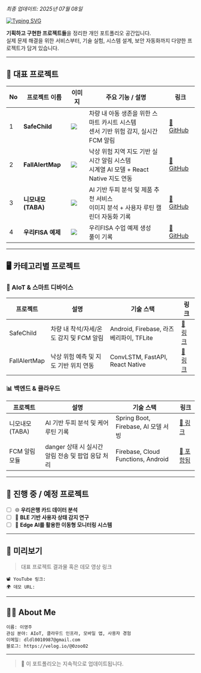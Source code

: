 *최종 업데이트: 2025년 07월 08일*

[![Typing SVG](https://readme-typing-svg.demolab.com?font=Fira+Code&weight=500&size=26&duration=4000&pause=1000&color=67C9E7&center=true&vCenter=true&width=435&lines=My-Personal-Projects-Portfolio+%F0%9F%91%8B)](https://git.io/typing-svg)

**기획하고 구현한 프로젝트들**을 정리한 개인 포트폴리오 공간입니다.  
실제 문제 해결을 위한 서비스부터, 기술 실험, 시스템 설계, 보안 자동화까지 다양한 프로젝트가 담겨 있습니다.


---

## 🌟 대표 프로젝트

| No | 프로젝트 이름             | 이미지                                           | 주요 기능 / 설명                                                                 | 링크                                                                       |
|----|------------------------|--------------------------------------------------|----------------------------------------------------------------------------------|----------------------------------------------------------------------------|
| 1  | **SafeChild**         | ![](https://github.com/user-attachments/assets/xxx1.jpg) | 차량 내 아동 생존을 위한 스마트 카시트 시스템<br/>센서 기반 위험 감지, 실시간 FCM 알림                     | [🔗 GitHub](https://github.com/0-zoo/SafeChild)                             |
| 2  | **FallAlertMap**      | ![](https://github.com/user-attachments/assets/xxx2.jpg) | 낙상 위험 지역 지도 기반 실시간 알림 시스템<br/>시계열 AI 모델 + React Native 지도 연동     | [🔗 GitHub](https://github.com/0-zoo/FallAlertMap)                          |
| 3  | **니모내모 (TABA)**     | ![](https://github.com/user-attachments/assets/xxx4.jpg) | AI 기반 두피 분석 및 제품 추천 서비스<br/>이미지 분석 + 사용자 루틴 캘린더 자동화 기록      | [🔗 GitHub](https://github.com/TABA-4th)                                  |
| 4  | **우리FISA 예제**     | ![](https://github.com/user-attachments/assets/xxx4.jpg) | 우리FISA 수업 예제 생성<br/>풀이 기록      | [🔗 GitHub](https://github.com/0-zoo/Oracle-query-practice)                                  |

---

## 🖥️ 카테고리별 프로젝트

### 🔧 AIoT & 스마트 디바이스

| 프로젝트 | 설명 | 기술 스택 | 링크 |
|----------|------|-----------|------|
| SafeChild | 차량 내 착석/자세/온도 감지 및 FCM 알림 | Android, Firebase, 라즈베리파이, TFLite | [🔗 링크](https://github.com/0-zoo/SafeChild) |
| FallAlertMap | 낙상 위험 예측 및 지도 기반 위치 연동 | ConvLSTM, FastAPI, React Native | [🔗 링크](https://github.com/0-zoo/FallAlertMap) |

### 📊 백엔드 & 클라우드

| 프로젝트 | 설명 | 기술 스택 | 링크 |
|----------|------|-----------|------|
| 니모내모 (TABA) | AI 기반 두피 분석 및 케어 루틴 기록 | Spring Boot, Firebase, AI 모델 서빙 | [🔗 링크](https://github.com/TABA-4th) |
| FCM 알림 모듈 | danger 상태 시 실시간 알림 전송 및 팝업 응답 처리 | Firebase, Cloud Functions, Android | [🔗 포함됨](https://github.com/0-zoo/SafeChild) |

---

## 🥪 진행 중 / 예정 프로젝트

- [ ] 🌐 **우리은행 카드 데이터 분석**
- [ ] 🛜 **BLE 기반 사용자 상태 감지 연구**
- [ ] 🤖 **Edge AI를 활용한 이동형 모니터링 시스템**

---

## 🦨 미리보기

> 대표 프로젝트 결과물 혹은 데모 영상 링크

```text
📽️ YouTube 링크: 
🌍 데모 URL: 
```

---

## 🙋‍♀️ About Me

```text
이름: 이영주
관심 분야: AIoT, 클라우드 인프라, 모바일 앱, 사용자 경험
이메일: dldl0010987@gmail.com
블로그: https://velog.io/@0zoo02
```

---

> 📌 이 포트폴리오는 지속적으로 업데이트됩니다.
